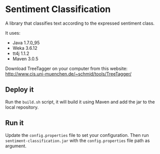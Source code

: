 # Sentiment Classification

A library that classifies text according to the expressed sentiment class.

It uses:
* Java 1.7.0_95
* Weka 3.6.12
* tt4j 1.1.2
* Maven 3.0.5

Download TreeTagger on your computer from this website: http://www.cis.uni-muenchen.de/~schmid/tools/TreeTagger/

## Deploy it

Run the `build.sh` script, it will build it using Maven and add the jar to the local repository.

## Run it

Update the `config.properties` file to set your configuration. Then run `sentiment-classification.jar` with the `config.properties` file path as argument.




